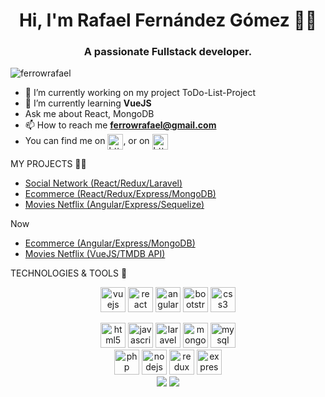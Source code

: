 <h1 align="center">Hi, I'm Rafael Fernández Gómez 👨‍💻</h1>
<h3 align="center">A passionate Fullstack developer.</h3>

<p align="left"> <img src="https://komarev.com/ghpvc/?username=ferrowrafael" alt="ferrowrafael" /> </p>

- 🔭 I’m currently working on my project ToDo-List-Project 
- 🌱 I’m currently learning **VueJS**
- Ask me about React, MongoDB
- 📫 How to reach me **ferrowrafael@gmail.com**
- You can find me on <a href="https://twitter.com/ferrowrafael" target="blank"><img align="center" src="https://cdn.jsdelivr.net/npm/simple-icons@3.0.1/icons/twitter.svg" alt="https://twitter.com/ferrowrafael" height="25" width="25" /></a>, or on <a href="https://www.linkedin.com/in/rafael-fernandez-gomez-/" target="blank"><img align="center" src="https://cdn.jsdelivr.net/npm/simple-icons@3.0.1/icons/linkedin.svg" alt="https://www.linkedin.com/in/rafael-fernandez-gomez-/" height="25" width="25" /></a>

MY PROJECTS 👨‍🔬
  - <a href="https://github.com/FerrowRafael/GH-Proyecto3-RedSocial-Frontend">Social Network (React/Redux/Laravel)</a> 
  - <a href="https://github.com/FerrowRafael/GH-Proyecto2-Ecommerce-Frontend">Ecommerce (React/Redux/Express/MongoDB)</a> 
  - <a href="https://github.com/danielvazquezguerra/geekshubs-frontend-p6/tree/dev">Movies Netflix (Angular/Express/Sequelize)</a> 

  Now
  - <a href="https://github.com/FerrowRafael/Ecommerce-Angular/tree/dev">Ecommerce (Angular/Express/MongoDB)</a> 
  - <a href="https://github.com/FerrowRafael/Movies_VUE">Movies Netflix (VueJS/TMDB API)</a> 
  
TECHNOLOGIES & TOOLS 🔧 
<div align="center">
 <img src="https://devicons.github.io/devicon/devicon.git/icons/vuejs/vuejs-original-wordmark.svg" alt="vuejs" width="40" height="40"/> 
 <img src="https://devicons.github.io/devicon/devicon.git/icons/react/react-original-wordmark.svg" alt="react" width="40" height="40"/> 
 <img src="https://devicons.github.io/devicon/devicon.git/icons/angularjs/angularjs-original.svg" alt="angularjs" width="40" height="40"/> 
 <img src="https://devicons.github.io/devicon/devicon.git/icons/bootstrap/bootstrap-plain.svg" alt="bootstrap" width="40" height="40"/> 
 <img src="https://devicons.github.io/devicon/devicon.git/icons/css3/css3-original-wordmark.svg" alt="css3" width="40" height="40"/> 
</p>
<div align="center">
 <img src="https://devicons.github.io/devicon/devicon.git/icons/html5/html5-original-wordmark.svg" alt="html5" width="40" height="40"/> 
 <img src="https://devicons.github.io/devicon/devicon.git/icons/javascript/javascript-original.svg" alt="javascript" width="40" height="40"/>
 <img src="https://devicons.github.io/devicon/devicon.git/icons/laravel/laravel-plain-wordmark.svg" alt="laravel" width="40" height="40"/> 
 <img src="https://devicons.github.io/devicon/devicon.git/icons/mongodb/mongodb-original-wordmark.svg" alt="mongodb" width="40" height="40"/>
 <img src="https://devicons.github.io/devicon/devicon.git/icons/mysql/mysql-original-wordmark.svg" alt="mysql" width="40" height="40"/> 
</div>
<div align="center">
 <img src="https://devicons.github.io/devicon/devicon.git/icons/php/php-original.svg" alt="php" width="40" height="40"/> 
 <img src="https://devicons.github.io/devicon/devicon.git/icons/nodejs/nodejs-original-wordmark.svg" alt="nodejs" width="40" height="40"/> 
 <img src="https://devicons.github.io/devicon/devicon.git/icons/redux/redux-original.svg" alt="redux" width="40" height="40"/> 
 <img src="https://devicons.github.io/devicon/devicon.git/icons/express/express-original-wordmark.svg" alt="express" width="40" height="40"/>
</div>
  
  
<img src="https://github-readme-stats.vercel.app/api?username=FerrowRafael&hide=contribs,issues">
<img src="https://github-readme-stats.vercel.app/api/top-langs/?username=FerrowRafael&layout=compact">


